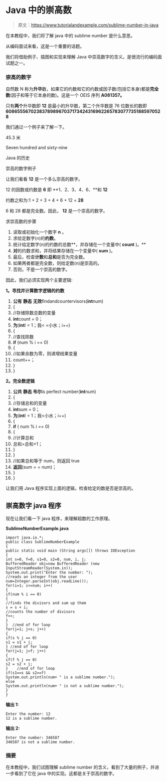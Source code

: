 # Java 中的崇高数

> 原文：<https://www.tutorialandexample.com/sublime-number-in-java>

在本教程中，我们将了解 java 中的 sublime number 是什么意思。

从编码面试来看，这是一个重要的话题。

我们将借助例子、插图和实现来理解 Java 中崇高数字的含义。是很流行的编码面试题之一。

### 崇高的数字

自然数 N 称为**升华**数，如果它的约数和它的约数或因子数(包括它本身)都是**完全数**(因子和等于它本身的数)。这是一个 OEIS 序列 **A081357。**

只有**两个**升华数即 **12** 是最小的升华数，第二个升华数是 76 位数长的数即**6086555670238378989670371734243169622657830777351885970528**

我们通过一个例子来了解一下。

45.3 米

Seven hundred and sixty-nine

Java 的历史

崇高的数字例子

让我们看看 **12** 是一个多么崇高的数字。

12 的因数或约数是 **6** 即 **1、2、3、4、6、**和 **12**

约数之和为:1 + 2 + 3 + 4 + 6 + 12 = **28**

6 和 28 都是完全数。因此， **12** 是一个崇高的数字。

求崇高数的步骤

1.  读取或初始化一个数字 **n** 。
2.  求给定数字(n)的**约数**。
3.  统计给定数字(n)的约数的总数**，并存储在一个变量中( **count** )。**
4.  **对**的约数求和，并将结果存储在一个变量中( **sum** )。
5.  最后，检查**计数**和**总和**是否为完全数。
6.  如果两者都是完全数，则给定数(n)是崇高的。
7.  否则，不是一个崇高的数字。

因此，我们必须实现两个主要逻辑:

**1。寻找并计算数字逻辑的约数**

1.  **公有** **静态** **无效**findandcountervisors(**int**num)
2.  {
3.  //存储除数总数的变量
4.  **int**count = 0；
5.  **为**(**int**I = 1；我< =小水；i++)
6.  {
7.  //查找除数
8.  **if** (num % i == 0)
9.  {
10.  //如果余数为零，则递增结果变量
11.  count++；
12.  }
13.  }

**2。完全数逻辑**

1.  **公共** **静态** **布尔**is perfect number(**int**num)
2.  {
3.  //存储总和的变量
4.  **int**sum = 0；
5.  **为**(**int**I = 1；我<小水；i++)
6.  {
7.  **if** ( num % i == 0)
8.  {
9.  //计算总和
10.  总和=总和+1；
11.  }
12.  }
13.  //如果总和等于 num，则返回 true
14.  **返回**(sum = = num)；
15.  }
16.  }

让我们用 Java 程序实现上面的逻辑，检查给定的数是否是崇高的。

## 崇高数字 java 程序

现在让我们看一下 java 程序，来理解超数的工作原理。

**SublimeNumberExample.java**

```
import java.io.*;  
public class SublimeNumberExample  
{  
public static void main (String args[]) throws IOException  
{  
int s=0, f=0, s1=0, s2=0, num, i, j;  
BufferedReader obj=new BufferedReader (new InputStreamReader(System.in));  
System.out.print("Enter the number: ");  
//reads an integer from the user  
num=Integer.parseInt(obj.readLine());  
for(i=1; i<=num; i++)  
{  
if(num % i == 0)  
{  
//finds the divisors and sum up them      
s = s + i;  
//counts the number of divisors  
f++;  
}  
}  //end of for loop  
for(j=1; j<s; j++)  
{  
if(s % j == 0)  
s1 = s1 + j;  
} //end of for loop  
for(j=1; j<f; j++)  
{  
if(f % j == 0)  
s2 = s2 + j;  
}    //end of for loop  
if(s1==s && s2==f)  
System.out.println(num+ " is a sublime number.");  
else  
System.out.println(num+ " is not a sublime number.");  
}  
} 
```

**输出 1:**

```
Enter the number: 12
12 is a sublime number.
```

**输出 2:**

```
Enter the number: 346587
346587 is not a sublime number.
```

### 摘要

在本教程中，我们试图理解 sublime number 的含义，看到了大量的例子，并进一步看到了它在 java 中的实现。这都是关于崇高的数字。